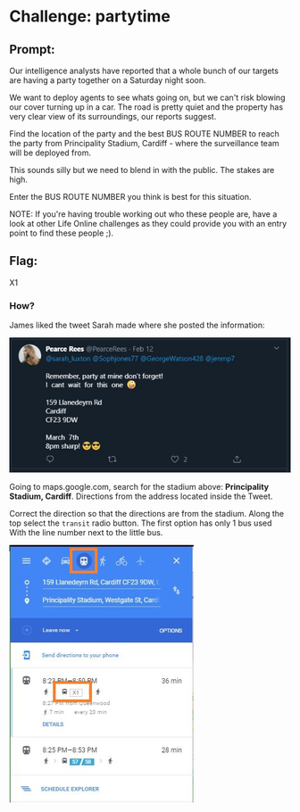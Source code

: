 <h1> Challenge: partytime</h1>

<h2>Prompt:</h2> 
Our intelligence analysts have reported that a whole bunch of our targets are having a party together on a Saturday night soon.

We want to deploy agents to see whats going on, but we can't risk blowing our cover turning up in a car. The road is pretty quiet and the property has very clear view of its surroundings, our reports suggest.

Find the location of the party and the best BUS ROUTE NUMBER to reach the party from Principality Stadium, Cardiff - where the surveillance team will be deployed from.

This sounds silly but we need to blend in with the public. The stakes are high.

Enter the BUS ROUTE NUMBER you think is best for this situation.

NOTE: If you're having trouble working out who these people are, have a look at other Life Online challenges as they could provide you with an entry point to find these people ;).

<h2>Flag:</h2> 
X1

<h3>How?</h3>
James liked the tweet Sarah made where she posted the information:

![Address in Tweet](images/address_tweet.JPG)

Going to maps.google.com, search for the stadium above: **Principality Stadium, Cardiff**.  Directions from the address located inside the Tweet.

Correct the direction so that the directions are from the stadium.  Along the top select the `transit` radio button.  The first option has only 1 bus used With the line number next to the little bus.

![Bus Route](images/bus_route.JPG)
